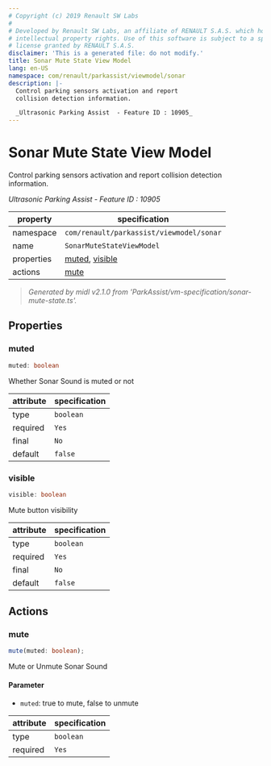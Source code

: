```yaml
---
# Copyright (c) 2019 Renault SW Labs
#
# Developed by Renault SW Labs, an affiliate of RENAULT S.A.S. which holds all
# intellectual property rights. Use of this software is subject to a specific
# license granted by RENAULT S.A.S.
disclaimer: 'This is a generated file: do not modify.'
title: Sonar Mute State View Model
lang: en-US
namespace: com/renault/parkassist/viewmodel/sonar
description: |-
  Control parking sensors activation and report
  collision detection information.

  _Ultrasonic Parking Assist  - Feature ID : 10905_
---
```


# Sonar Mute State View Model

Control parking sensors activation and report
collision detection information.

_Ultrasonic Parking Assist  - Feature ID : 10905_

|property  |specification                                 |
|----------|----------------------------------------------|
|namespace |`com/renault/parkassist/viewmodel/sonar`      |
|name      |`SonarMuteStateViewModel`                     |
|properties|[muted](#prop_muted), [visible](#prop_visible)|
|actions   |[mute](#action_mute)                          |

> *Generated by midl v2.1.0 from 'ParkAssist/vm-specification/sonar-mute-state.ts'.*

<a id="title_Properties"></a>

## Properties

<a id="prop_muted"></a>

### muted

```ts
muted: boolean
```

Whether Sonar Sound is muted or not

|attribute|specification|
|---------|-------------|
|type     |`boolean`    |
|required |`Yes`        |
|final    |`No`         |
|default  |`false`      |

<a id="prop_visible"></a>

### visible

```ts
visible: boolean
```

Mute button visibility

|attribute|specification|
|---------|-------------|
|type     |`boolean`    |
|required |`Yes`        |
|final    |`No`         |
|default  |`false`      |

<a id="title_Actions"></a>

## Actions

<a id="action_mute"></a>

### mute

```ts
mute(muted: boolean);
```

Mute or Unmute Sonar Sound

#### Parameter

- `muted`: true to mute, false to unmute

|attribute|specification|
|---------|-------------|
|type     |`boolean`    |
|required |`Yes`        |

